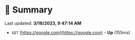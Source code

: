 # 📖 Summary
Last updated: **3/18/2023, 9:47:14 AM**

- `GET` [https://google.com](https://google.com) - **Up** (155ms)
